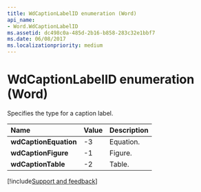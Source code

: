 ```yaml
---
title: WdCaptionLabelID enumeration (Word)
api_name:
- Word.WdCaptionLabelID
ms.assetid: dc498c0a-485d-2b16-b858-283c32e1bbf7
ms.date: 06/08/2017
ms.localizationpriority: medium
---
```



# WdCaptionLabelID enumeration (Word)

Specifies the type for a caption label.



|Name|Value|Description|
|:-----|:-----|:-----|
| **wdCaptionEquation**|-3|Equation.|
| **wdCaptionFigure**|-1|Figure.|
| **wdCaptionTable**|-2|Table.|

[!include[Support and feedback](~/includes/feedback-boilerplate.md)]